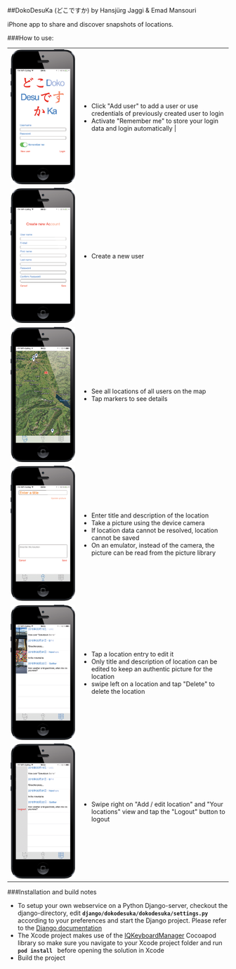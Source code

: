 ##DokoDesuKa (どこですか)
by Hansjürg Jaggi & Emad Mansouri

iPhone app to share and discover snapshots of locations.

###How to use:

<table>
	<tr>
		<td>
			<img src="psd/scrs-login.png?raw=true" alt="Login view" />
		</td>
		<td>
			<ul>
				<li>
					Click "Add user" to add a user or use credentials of previously created user to login
				</li>
				<li>
					Activate "Remember me" to store your login data and login automatically |
				</li>
			</ul>
		</td>
	</tr>
	<tr>
		<td>
			<img src="psd/scrs-add-user.png?raw=true" alt="Add user view" />
		</td>
		<td>
			<ul>
				<li>
					Create a new user
				</li>
			</ul>
		</td>
	</tr>
	<tr>
		<td>
			<img src="psd/scrs-map.png?raw=true" alt="Map view" />
		</td>
		<td>
			<ul>
				<li>
					See all locations of all users on the map
				</li>
				<li>
					Tap markers to see details
				</li>
			</ul>
		</td>
	</tr>
	<tr>
		<td>
			<img src="psd/scrs-add-location.png?raw=true" alt="Add location view" />
		</td>
		<td>
			<ul>
				<li>
					Enter title and description of the location
				</li>
				<li>
					Take a picture using the device camera
				</li>
				<li>
					If location data cannot be resolved, location cannot be saved
				</li>
				<li>
					On an emulator, instead of the camera, the picture can be read from the picture library
				</li>
			</ul>
		</td>
	</tr>
	<tr>
		<td>
			<img src="psd/scrs-list.png?raw=true" alt=" view" />
		</td>
		<td>
			<ul>
				<li>
					Tap a location entry to edit it
				</li>
				<li>
					Only title and description of location can be edited to keep an authentic picture for the location
				</li>
				<li>
					swipe left on a location and tap "Delete" to delete the location
				</li>
			</ul>
		</td>
	</tr>
	<tr>
		<td>
			<img src="psd/scrs-logout.png?raw=true" alt="Logout view" />
		</td>
		<td>
			<ul>
				<li>
					Swipe right on "Add / edit location" and "Your locations" view and tap the "Logout" button to logout
				</li>
			</ul>
		</td>
	</tr>
</table>

###Installation and build notes

- To setup your own webservice on a Python Django-server, checkout the django-directory, edit __```django/dokodesuka/dokodesuka/settings.py```__ according to your preferences and start the Django project. Please refer to the [Django documentation](https://docs.djangoproject.com)
- The Xcode project makes use of the [IQKeyboardManager](https://github.com/hackiftekhar/IQKeyboardManager) Cocoapod library so make sure you navigate to your Xcode project folder and run __```pod install ```__ before opening the solution in Xcode
- Build the project
